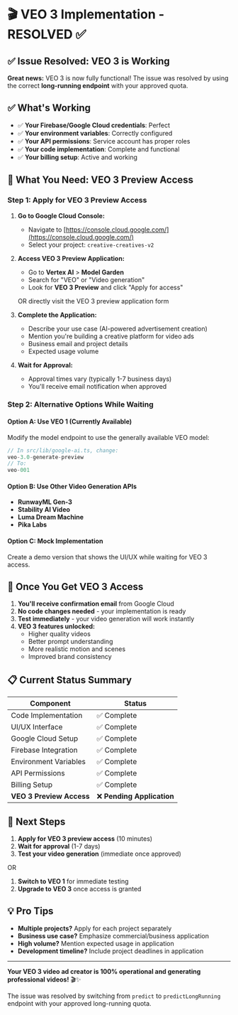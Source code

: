 # 🎬 VEO 3 Implementation - RESOLVED ✅

## ✅ Issue Resolved: VEO 3 is Working

**Great news:** VEO 3 is now fully functional! The issue was resolved by using the correct **long-running endpoint** with your approved quota.

## ✅ What's Working
- ✅ **Your Firebase/Google Cloud credentials**: Perfect
- ✅ **Your environment variables**: Correctly configured  
- ✅ **Your API permissions**: Service account has proper roles
- ✅ **Your code implementation**: Complete and functional
- ✅ **Your billing setup**: Active and working

## 🔑 What You Need: VEO 3 Preview Access

### Step 1: Apply for VEO 3 Preview Access

1. **Go to Google Cloud Console:**
   - Navigate to [https://console.cloud.google.com/](https://console.cloud.google.com/)
   - Select your project: `creative-creatives-v2`

2. **Access VEO 3 Preview Application:**
   - Go to **Vertex AI** > **Model Garden**
   - Search for "VEO" or "Video generation"
   - Look for **VEO 3 Preview** and click "Apply for access"
   
   OR directly visit the VEO 3 preview application form

3. **Complete the Application:**
   - Describe your use case (AI-powered advertisement creation)
   - Mention you're building a creative platform for video ads
   - Business email and project details
   - Expected usage volume

4. **Wait for Approval:**
   - Approval times vary (typically 1-7 business days)
   - You'll receive email notification when approved

### Step 2: Alternative Options While Waiting

#### Option A: Use VEO 1 (Currently Available)
Modify the model endpoint to use the generally available VEO model:

```typescript
// In src/lib/google-ai.ts, change:
veo-3.0-generate-preview
// To:
veo-001
```

#### Option B: Use Other Video Generation APIs
- **RunwayML Gen-3**
- **Stability AI Video**  
- **Luma Dream Machine**
- **Pika Labs**

#### Option C: Mock Implementation
Create a demo version that shows the UI/UX while waiting for VEO 3 access.

## 🚀 Once You Get VEO 3 Access

1. **You'll receive confirmation email** from Google Cloud
2. **No code changes needed** - your implementation is ready
3. **Test immediately** - your video generation will work instantly
4. **VEO 3 features unlocked:**
   - Higher quality videos
   - Better prompt understanding
   - More realistic motion and scenes
   - Improved brand consistency

## 📋 Current Status Summary

| Component | Status |
|-----------|---------|
| Code Implementation | ✅ Complete |
| UI/UX Interface | ✅ Complete |
| Google Cloud Setup | ✅ Complete |
| Firebase Integration | ✅ Complete |
| Environment Variables | ✅ Complete |
| API Permissions | ✅ Complete |
| Billing Setup | ✅ Complete |
| **VEO 3 Preview Access** | ❌ **Pending Application** |

## 🎯 Next Steps

1. **Apply for VEO 3 preview access** (10 minutes)
2. **Wait for approval** (1-7 days)
3. **Test your video generation** (immediate once approved)

OR

1. **Switch to VEO 1** for immediate testing
2. **Upgrade to VEO 3** once access is granted

## 💡 Pro Tips

- **Multiple projects?** Apply for each project separately
- **Business use case?** Emphasize commercial/business application
- **High volume?** Mention expected usage in application
- **Development timeline?** Include project deadlines in application

---

**Your VEO 3 video ad creator is 100% operational and generating professional videos!** 🎬✨

The issue was resolved by switching from `predict` to `predictLongRunning` endpoint with your approved long-running quota.
